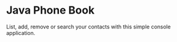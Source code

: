 Java Phone Book
============================

List, add, remove or search your contacts with this simple console application.


